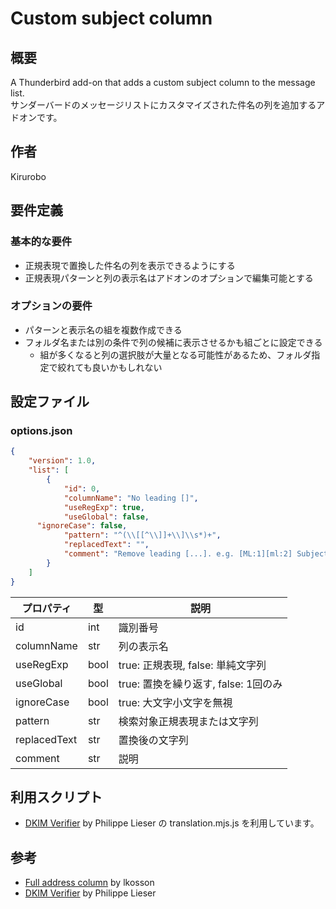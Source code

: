 # Custom subject column

## 概要
A Thunderbird add-on that adds a custom subject column to the message list.  
サンダーバードのメッセージリストにカスタマイズされた件名の列を追加するアドオンです。  

## 作者
Kirurobo


## 要件定義
### 基本的な要件
- 正規表現で置換した件名の列を表示できるようにする
- 正規表現パターンと列の表示名はアドオンのオプションで編集可能とする
### オプションの要件
- パターンと表示名の組を複数作成できる
- フォルダ名または別の条件で列の候補に表示させるかも組ごとに設定できる
  - 組が多くなると列の選択肢が大量となる可能性があるため、フォルダ指定で絞れても良いかもしれない


## 設定ファイル
### options.json
```json
{
	"version": 1.0,
	"list": [
		{
			"id": 0,
			"columnName": "No leading []",
			"useRegExp": true,
			"useGlobal": false,
      "ignoreCase": false,
			"pattern": "^(\\[[^\\]]+\\]\\s*)+",
			"replacedText": "",
			"comment": "Remove leading [...]. e.g. [ML:1][ml:2] Subject -> Subject"
		}
	]
}
```

| プロパティ | 型 | 説明 |
|-----------|----|------|
| id        | int | 識別番号 |
| columnName| str | 列の表示名 |
| useRegExp | bool| true: 正規表現, false: 単純文字列 |
| useGlobal | bool| true: 置換を繰り返す, false: 1回のみ |
| ignoreCase | bool| true: 大文字小文字を無視 |
| pattern   | str | 検索対象正規表現または文字列 |
| replacedText| str| 置換後の文字列 |
| comment   | str | 説明 |


## 利用スクリプト
- [DKIM Verifier](https://github.com/lieser/dkim_verifier) by Philippe Lieser の translation.mjs.js を利用しています。


## 参考
- [Full address column](https://github.com/lkosson/full-address-column) by lkosson
- [DKIM Verifier](https://github.com/lieser/dkim_verifier) by Philippe Lieser


